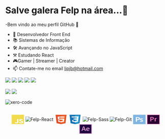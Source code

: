
# Salve galera Felp na área...🚀

-Bem vindo ao meu perfil GitHub 👋


- 🔭 Desenvolvedor Front End 
- 📚 Sistemas de Informação
- 🛠 Avançando no JavaScript
- ⚒ Estudando React
- 🎮Gamer | Streamer | Creator
- 📫 Contate-me no email lipjb@hotmail.com
<div>
 <a href="https://www.linkedin.com/in/felipe-damazio-195244191" target=_"blank"><img src="https://img.shields.io/badge/-LinkedIn-%230077B5?style=for-the-badge&logo=linkedin&logoColor=white"></a> 
 <a href="https://www.youtube.com/channel/UCp-RiLixt2o52--B4aRkUCg" target="_blank"><img src="https://img.shields.io/badge/YouTube-FF0000?style=for-the-badge&logo=youtube&logoColor=white"></a>  
 <a href="https://www.instagram.com/felpcreativelab" target =_"blank"><img src="https://img.shields.io/badge/-Instagram-%23E4405F?style=for-the-badge&logo=instagram&logoColor=white" target= "_blank"></a>   
 <a href="https://www.facebook.com/felp.damazio" target="_blank"><img src="https://img.shields.io/badge/Facebook_Gaming-005FED?style=for-the-badge&logo=facebook-gaming&logoColor=white" target="_blank"></a>  
 <a href = "mailto:lipjb@hotmail.com"><img src="https://img.shields.io/badge/-Gmail-%23333?style=for-the-badge&logo=gmail&logoColor=white" target="_blank"></a>      
</div>

<br>

<div>
<img height="160em" src="https://github-readme-stats.vercel.app/api?username=felipedamazio&show_icons=true&theme=cobalt2&include_all_commits=true&count_private=true"/>
<img height="160em" src="https://github-readme-stats.vercel.app/api/top-langs/?username=felipedamazio&layout=compact&langs_count=7&theme=cobalt2"/>
</div>     

![xero-code](https://user-images.githubusercontent.com/71530559/194151008-7a135448-be80-4bd6-bd76-469f87961f39.gif)

         
<div align="center">
         
  <div style="display: inline_block"><br>
  <img align="center" alt="Felp-Js" height="30" width="40" src="https://raw.githubusercontent.com/devicons/devicon/master/icons/javascript/javascript-plain.svg">
  <img align="center" alt="Felp-React" height="30" width="40" src="https://cdn.jsdelivr.net/gh/devicons/devicon/icons/react/react-original.svg">
  <img align="center" alt="Felp-HTML" height="30" width="40" src="https://raw.githubusercontent.com/devicons/devicon/master/icons/html5/html5-original.svg">
  <img align="center" alt="Felp-CSS" height="30" width="40" src="https://raw.githubusercontent.com/devicons/devicon/master/icons/css3/css3-original.svg">
  <img align="center" alt="Felp-Sass" height="30" width="40" src="https://cdn.jsdelivr.net/gh/devicons/devicon/icons/sass/sass-original.svg">
  <img align="center" alt="Felp-Git" height="30" width="40" src="https://cdn.jsdelivr.net/gh/devicons/devicon/icons/git/git-original.svg">          
        
  <img align="center" alt="Felp-Photoshop" height="30" width="40" src="https://raw.githubusercontent.com/devicons/devicon/master/icons/photoshop/photoshop-plain.svg">
  <img align="center" alt="Felp-Premiere" height="30" width="40" src="https://raw.githubusercontent.com/devicons/devicon/master/icons/premierepro/premierepro-original.svg">
   <img align="center" alt="Felp-afterefects" height="30" width="40" src="https://raw.githubusercontent.com/devicons/devicon/master/icons/aftereffects/aftereffects-original.svg">   
      
</div>
  
 </div>

    
          
  



